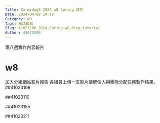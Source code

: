 ```yaml
---
Title: 2a-midag8 2024 w8 Spring 課程
Date: 2024-04-08 14:19
Category: w8
Tags: 網誌編寫 
Slug: 41023108_2024-Spring-w8-blog-tutorial
Author: 41023108
---
```


第八週實作內容報告

<!-- PELICAN_END_SUMMARY -->

# w8
加入分組網站影片報告
各組員上傳一支影片講解個人與團隊分配任務製作結果。
##41023108

##41023110

##41023155

##41023211
